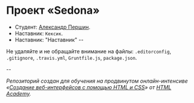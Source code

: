 # Проект «Sedona»

* Студент: [Александр Першин](https://htmlacademy.ru/profile/id1).
* Наставник: `Кексик`.
* Наставник: "Наставник"
--

Не удаляйте и не обращайте внимание на файлы: `.editorconfig`, `.gitignore`, `.travis.yml`, `Gruntfile.js`, `package.json`.

--

_Репозиторий создан для обучения на продвинутом онлайн-интенсиве «[Создание веб-интерфейсов с помощью HTML и CSS](https://htmlacademy.ru/advanced_intensive)» от [HTML Academy](https://htmlacademy.ru)._
